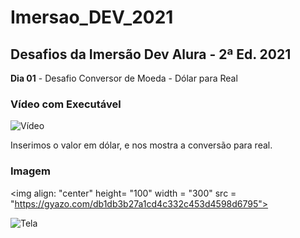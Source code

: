 # Imersao_DEV_2021

## Desafios da Imersão Dev Alura - 2ª Ed. 2021

 **Dia 01** - Desafio Conversor de Moeda - Dólar para Real

### Vídeo com Executável

![Vídeo](https://gyazo.com/19f54aee2f40a52ea1fbedb32497d7f0)

Inserimos o valor em dólar, e nos mostra a conversão para real.

### Imagem
<img align: "center" height= "100" width = "300" src = "https://gyazo.com/db1db3b27a1cd4c332c453d4598d6795">

![Tela](https://gyazo.com/db1db3b27a1cd4c332c453d4598d6795)
